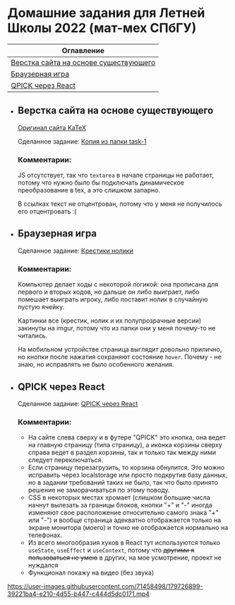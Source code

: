 # Домашние задания для Летней Школы 2022 (мат-мех СПбГУ)


|                    Оглавление                    |
| ------------------------------------------------ |
| [Верстка сайта на основе существующего](#task-1) |
| [Браузерная игра](#task-2)                       |
| [QPICK через React](#task-3)                     |



* ## Верстка сайта на основе существующего <a name="task-1"></a>
    [Оригинал сайта KaTeX](https://katex.org/)
    
    Сделанное задание: [Копия из папки task-1](https://astatochek.github.io/task-1/)
    
    ### Комментарии:

    JS отсутствует, так что `textarea` в начале страницы не работает, потому что нужно было бы подключать динамическое преобразование в tex, а это слишком запарно.

    В ссылках текст не отцентрован, потому что у меня не получилось его отцентровать :(

* ## Браузерная игра <a name="task-2"></a>
    Сделанное задание: [Крестики нолики](https://astatochek.github.io/task-2/)

    ### Комментарии:

    Компьютер делает ходы с некоторой логикой: она прописана для первого и вторых ходов, но дальше он либо выиграет, либо помешает выиграть игроку, либо поставит нолик в случайную пустую ячейку.

    Картинки все (крестик, нолик и их полупрозрачные версии) закинуты на imgur, потому что из папки они у меня почему-то не читались.

    На мобильном устройстве страница выглядит довольно прилично, но кнопки после нажатия сохраняют состояние `hover`. Почему - не знаю, но исправлять не было особенного желания.

* ## QPICK через React <a name="task-3"></a>
    Сделанное задание: [QPICK через React](https://astatochek.github.io/task-3/build/)

    ### Комментарии:

    * На сайте слева сверху и в футере "QPICK" это кнопка, она ведет на главную страницу (типа страницу), а иконка корзины сверху справа ведет в раздел корзины, так и только так между ними следует переключаться.
    * Если страницу перезагрузить, то корзина обнулится. Это можно исправить через localstorage или просто подкрутив базу данных, но в задании требований таких не было, так что было принято решение не заморачиваться по этому поводу.
    * CSS в некоторых местах хромает (слишком большие числа начнут вылезать за границы блоков, кнопки "+" и "-" иногда изменяют свое расположение относительно самого знака "+" или "-") и вообще страница адекватно отображается только на экране монитора (моего) и точно не отображается нормально на телефонах.
    * Из всего многообразия хуков в React тут используются только `useState`, `useEffect` и `useContext`, потому что ~~другими я пользоваться не умею~~ в других, на мое усмотрение, проект не нуждался
    * Функционал покажу на видео (без звука)

https://user-images.githubusercontent.com/71458498/179726899-39221ba4-e210-4d55-b447-c444d5dc0171.mp4


    


